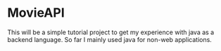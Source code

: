 # MovieAPI
This will be a simple tutorial project to get my experience with java as a backend language. So far I mainly used java for non-web applications.
